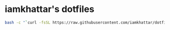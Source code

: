 # iamkhattar's dotfiles

```bash
bash -c "`curl -fsSL https://raw.githubusercontent.com/iamkhattar/dotfiles/main/install.sh`"
```